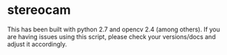 # stereocam


This has been built with python 2.7 and opencv 2.4 (among others). If you are having issues using this script, please check your versions/docs and adjust it accordingly.
